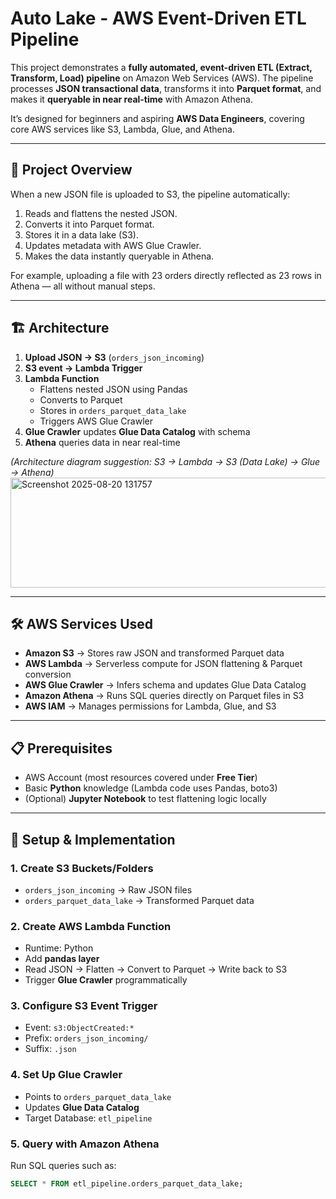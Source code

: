 # Auto Lake - AWS Event-Driven ETL Pipeline  

This project demonstrates a **fully automated, event-driven ETL (Extract, Transform, Load) pipeline** on Amazon Web Services (AWS). The pipeline processes **JSON transactional data**, transforms it into **Parquet format**, and makes it **queryable in near real-time** with Amazon Athena.  

It’s designed for beginners and aspiring **AWS Data Engineers**, covering core AWS services like S3, Lambda, Glue, and Athena.  

---

## 🚀 Project Overview  

When a new JSON file is uploaded to S3, the pipeline automatically:  
1. Reads and flattens the nested JSON.  
2. Converts it into Parquet format.  
3. Stores it in a data lake (S3).  
4. Updates metadata with AWS Glue Crawler.  
5. Makes the data instantly queryable in Athena.  

For example, uploading a file with 23 orders directly reflected as 23 rows in Athena — all without manual steps.  

---

## 🏗️ Architecture  

1. **Upload JSON → S3** (`orders_json_incoming`)  
2. **S3 event → Lambda Trigger**  
3. **Lambda Function**  
   - Flattens nested JSON using Pandas  
   - Converts to Parquet  
   - Stores in `orders_parquet_data_lake`  
   - Triggers AWS Glue Crawler  
4. **Glue Crawler** updates **Glue Data Catalog** with schema  
5. **Athena** queries data in near real-time  

*(Architecture diagram suggestion: S3 → Lambda → S3 (Data Lake) → Glue → Athena)*  
<centre>
<img width="803" height="176" alt="Screenshot 2025-08-20 131757" src="https://github.com/user-attachments/assets/56fbf3d4-935f-49cc-bd01-81527d90f6d8" />
</centre>


---

## 🛠️ AWS Services Used  

- **Amazon S3** → Stores raw JSON and transformed Parquet data  
- **AWS Lambda** → Serverless compute for JSON flattening & Parquet conversion  
- **AWS Glue Crawler** → Infers schema and updates Glue Data Catalog  
- **Amazon Athena** → Runs SQL queries directly on Parquet files in S3  
- **AWS IAM** → Manages permissions for Lambda, Glue, and S3  

---

## 📋 Prerequisites  

- AWS Account (most resources covered under **Free Tier**)  
- Basic **Python** knowledge (Lambda code uses Pandas, boto3)  
- (Optional) **Jupyter Notebook** to test flattening logic locally  

---

## 🔧 Setup & Implementation  

### 1. Create S3 Buckets/Folders  
- `orders_json_incoming` → Raw JSON files  
- `orders_parquet_data_lake` → Transformed Parquet data  

### 2. Create AWS Lambda Function  
- Runtime: Python  
- Add **pandas layer**  
- Read JSON → Flatten → Convert to Parquet → Write back to S3  
- Trigger **Glue Crawler** programmatically  

### 3. Configure S3 Event Trigger  
- Event: `s3:ObjectCreated:*`  
- Prefix: `orders_json_incoming/`  
- Suffix: `.json`  

### 4. Set Up Glue Crawler  
- Points to `orders_parquet_data_lake`  
- Updates **Glue Data Catalog**  
- Target Database: `etl_pipeline`  

### 5. Query with Amazon Athena  
Run SQL queries such as:  
```sql
SELECT * FROM etl_pipeline.orders_parquet_data_lake;
